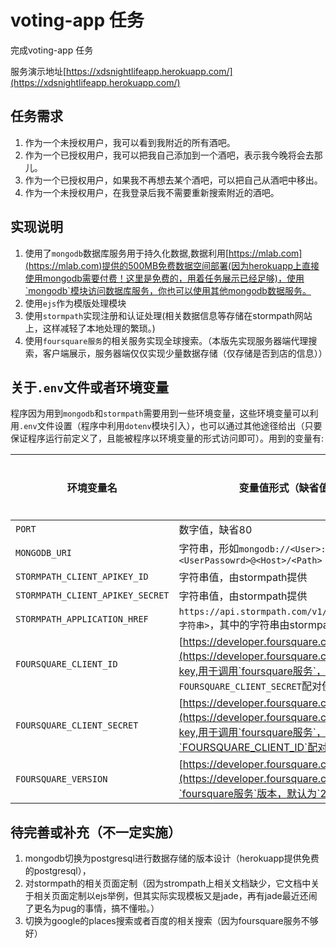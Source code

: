 # voting-app 任务 
完成voting-app 任务

服务演示地址[https://xdsnightlifeapp.herokuapp.com/](https://xdsnightlifeapp.herokuapp.com/)

## 任务需求
1. 作为一个未授权用户，我可以看到我附近的所有酒吧。
1. 作为一个已授权用户，我可以把我自己添加到一个酒吧，表示我今晚将会去那儿。
1. 作为一个已授权用户，如果我不再想去某个酒吧，可以把自己从酒吧中移出。
1. 作为一个未授权用户，在我登录后我不需要重新搜索附近的酒吧。

## 实现说明

1. 使用了`mongodb`数据库服务用于持久化数据,数据利用[https://mlab.com](https://mlab.com)提供的500MB免费数据空间部署(因为herokuapp上直接使用mongodb需要付费！这里是免费的，用着任务展示已经足够)，使用`mongodb`模块访问数据库服务，你也可以使用其他mongodb数据服务。
1. 使用`ejs`作为模版处理模块
1. 使用`stormpath`实现注册和认证处理(相关数据信息等存储在stormpath网站上，这样减轻了本地处理的繁琐。)
1. 使用`foursquare服务`的相关服务实现全球搜索。（本版先实现服务器端代理搜索，客户端展示，服务器端仅仅实现少量数据存储（仅存储是否到店的信息））

## 关于`.env`文件或者环境变量
  程序因为用到`mongodb`和`stormpath`需要用到一些环境变量，这些环境变量可以利用`.env`文件设置（程序中利用`dotenv`模块引入），也可以通过其他途径给出（只要保证程序运行前定义了，且能被程序以环境变量的形式访问即可）。用到的变量有:

| 环境变量名 | 变量值形式（缺省值）| 是否必须 |
| ------------- | ------------- | ------------- |
|  `PORT` | 数字值，缺省80 | 否  |
|  `MONGODB_URI` | 字符串，形如`mongodb://<User>:<UserPassowrd>@<Host>/<Path>` | 是  |
|  `STORMPATH_CLIENT_APIKEY_ID` | 字符串值，由stormpath提供 | 是  |
|  `STORMPATH_CLIENT_APIKEY_SECRET` | 字符串值，由stormpath提供 | 是  |
|  `STORMPATH_APPLICATION_HREF` | `https://api.stormpath.com/v1/applications/<字符串>`，其中的字符串由stormpath提供 | 是  |
|  `FOURSQUARE_CLIENT_ID` | [https://developer.foursquare.com/](https://developer.foursquare.com/)申请的一个key,用于调用`foursquare服务`，其和 `FOURSQUARE_CLIENT_SECRET`配对使用 | 是 |
|  `FOURSQUARE_CLIENT_SECRET` | [https://developer.foursquare.com/](https://developer.foursquare.com/)申请的一个key,用于调用`foursquare服务`，其和`FOURSQUARE_CLIENT_ID`配对使用 | 是 |
|  `FOURSQUARE_VERSION` | [https://developer.foursquare.com/](https://developer.foursquare.com/)申请的`foursquare服务`版本，默认为`20161026` | 否 |
## 待完善或补充（不一定实施）

1. mongodb切换为postgresql进行数据存储的版本设计（herokuapp提供免费的postgresql），
1. 对stormpath的相关页面定制（因为strompath上相关文档缺少，它文档中关于相关页面定制以ejs举例，但其实际实现模板又是jade，再有jade最近还闹了更名为pug的事情，搞不懂啦。）
1. 切换为google的places搜索或者百度的相关搜索（因为foursquare服务不够好）
